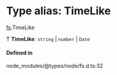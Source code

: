 # Type alias: TimeLike

[fs](../modules/fs.md).TimeLike

Ƭ **TimeLike**: `string` \| `number` \| `Date`

#### Defined in

node_modules/@types/node/fs.d.ts:32

